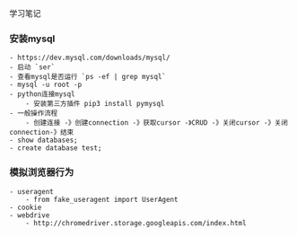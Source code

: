 学习笔记

### 安装mysql
    - https://dev.mysql.com/downloads/mysql/
    - 启动 `ser`
    - 查看mysql是否运行 `ps -ef | grep mysql`
    - mysql -u root -p
    - python连接mysql
        - 安装第三方插件 pip3 install pymysql
    - 一般操作流程
        - 创建连接 -》创建connection -》获取cursor -》CRUD -》关闭cursor -》关闭connection-》结束
    - show databases;
    - create database test;
### 模拟浏览器行为
    - useragent
        - from fake_useragent import UserAgent
    - cookie
    - webdrive
        - http://chromedriver.storage.googleapis.com/index.html